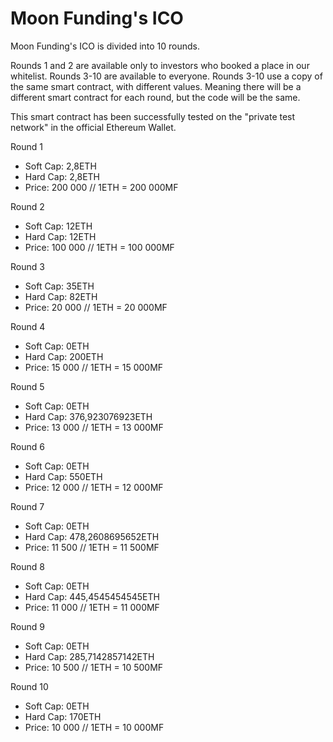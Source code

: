 # Moon Funding's ICO

Moon Funding's ICO is divided into 10 rounds.

Rounds 1 and 2 are available only to investors who booked a place in our whitelist.
Rounds 3-10 are available to everyone.
Rounds 3-10 use a copy of the same smart contract, with different values. Meaning there will be a different smart contract for each round, but the code will be the same.

This smart contract has been successfully tested on the "private test network" in the official Ethereum Wallet.

Round 1
* Soft Cap: 2,8ETH
* Hard Cap: 2,8ETH
* Price: 200 000 // 1ETH = 200 000MF

Round 2
* Soft Cap: 12ETH
* Hard Cap: 12ETH
* Price: 100 000 // 1ETH = 100 000MF

Round 3
* Soft Cap: 35ETH
* Hard Cap: 82ETH
* Price: 20 000 // 1ETH = 20 000MF

Round 4
* Soft Cap: 0ETH
* Hard Cap: 200ETH
* Price: 15 000 // 1ETH = 15 000MF

Round 5
* Soft Cap: 0ETH
* Hard Cap: 376,923076923ETH
* Price: 13 000 // 1ETH = 13 000MF

Round 6
* Soft Cap: 0ETH
* Hard Cap: 550ETH
* Price: 12 000 // 1ETH = 12 000MF

Round 7
* Soft Cap: 0ETH
* Hard Cap: 478,2608695652ETH
* Price: 11 500 // 1ETH = 11 500MF

Round 8
* Soft Cap: 0ETH
* Hard Cap: 445,4545454545ETH
* Price: 11 000 // 1ETH = 11 000MF

Round 9
* Soft Cap: 0ETH
* Hard Cap: 285,7142857142ETH
* Price: 10 500 // 1ETH = 10 500MF

Round 10
* Soft Cap: 0ETH
* Hard Cap: 170ETH
* Price: 10 000 // 1ETH = 10 000MF

